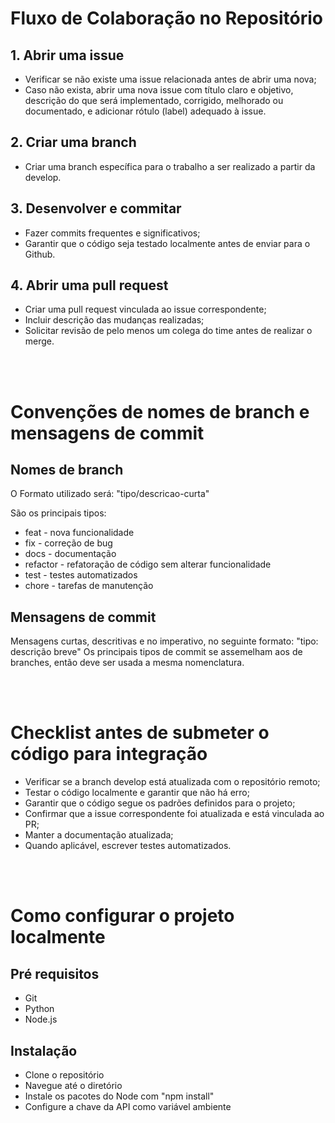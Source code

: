 # Fluxo de Colaboração no Repositório
## 1. Abrir uma issue
* Verificar se não existe uma issue relacionada antes de abrir uma nova;
* Caso não exista, abrir uma nova issue com título claro e objetivo, descrição do que será implementado, corrigido, melhorado ou documentado, e adicionar rótulo (label) adequado à issue.

## 2. Criar uma branch
* Criar uma branch específica para o trabalho a ser realizado a partir da develop.

## 3. Desenvolver e commitar
* Fazer commits frequentes e significativos;
* Garantir que o código seja testado localmente antes de enviar para o Github.

## 4. Abrir uma pull request
* Criar uma pull request vinculada ao issue correspondente;
* Incluir descrição das mudanças realizadas;
* Solicitar revisão de pelo menos um colega do time antes de realizar o merge.

<br>
<br>

# Convenções de nomes de branch e mensagens de commit
## Nomes de branch
O Formato utilizado será: "tipo/descricao-curta"

São os principais tipos:
* feat - nova funcionalidade
* fix - correção de bug
* docs - documentação
* refactor - refatoração de código sem alterar funcionalidade
* test - testes automatizados
* chore - tarefas de manutenção

## Mensagens de commit
Mensagens curtas, descritivas e no imperativo, no seguinte formato: "tipo: descrição breve"
Os principais tipos de commit se assemelham aos de branches, então deve ser usada a mesma nomenclatura.

<br>
<br>

# Checklist antes de submeter o código para integração
* Verificar se a branch develop está atualizada com o repositório remoto;
* Testar o código localmente e garantir que não há erro;
* Garantir que o código segue os padrões definidos para o projeto;
* Confirmar que a issue correspondente foi atualizada e está vinculada ao PR;
* Manter a documentação atualizada;
* Quando aplicável, escrever testes automatizados.

<br>
<br>

# Como configurar o projeto localmente
## Pré requisitos
* Git
* Python
* Node.js

## Instalação
* Clone o repositório
* Navegue até o diretório
* Instale os pacotes do Node com "npm install"
* Configure a chave da API como variável ambiente